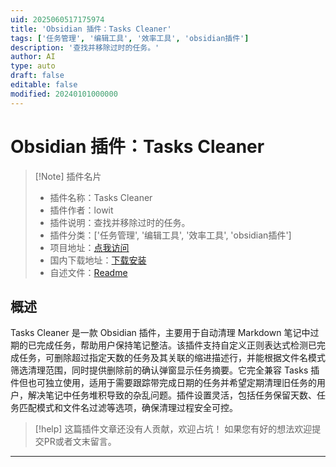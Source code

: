 ```yaml
---
uid: 2025060517175974
title: 'Obsidian 插件：Tasks Cleaner'
tags: ['任务管理', '编辑工具', '效率工具', 'obsidian插件']
description: '查找并移除过时的任务。'
author: AI
type: auto
draft: false
editable: false
modified: 20240101000000
---
```


# Obsidian 插件：Tasks Cleaner

> [!Note] 插件名片
> - 插件名称：Tasks Cleaner
> - 插件作者：lowit
> - 插件说明：查找并移除过时的任务。
> - 插件分类：['任务管理', '编辑工具', '效率工具', 'obsidian插件']
> - 项目地址：[点我访问](https://github.com/lowitea/obsidian-tasks-cleaner)
> - 国内下载地址：[下载安装](https://pkmer.cn/products/plugin/pluginMarket/?tasks-cleaner)
> - 自述文件：[Readme](https://ghproxy.net/https://raw.githubusercontent.com/lowitea/obsidian-tasks-cleaner/master/README.md)



## 概述

Tasks Cleaner 是一款 Obsidian 插件，主要用于自动清理 Markdown 笔记中过期的已完成任务，帮助用户保持笔记整洁。该插件支持自定义正则表达式检测已完成任务，可删除超过指定天数的任务及其关联的缩进描述行，并能根据文件名模式筛选清理范围，同时提供删除前的确认弹窗显示任务摘要。它完全兼容 Tasks 插件但也可独立使用，适用于需要跟踪带完成日期的任务并希望定期清理旧任务的用户，解决笔记中任务堆积导致的杂乱问题。插件设置灵活，包括任务保留天数、任务匹配模式和文件名过滤等选项，确保清理过程安全可控。


> [!help] 
> 这篇插件文章还没有人贡献，欢迎占坑！
> 如果您有好的想法欢迎提交PR或者文末留言。
> 

---



